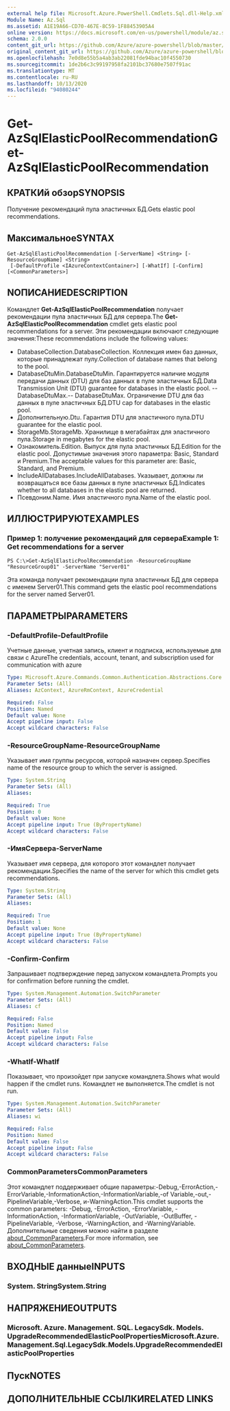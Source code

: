 ```yaml
---
external help file: Microsoft.Azure.PowerShell.Cmdlets.Sql.dll-Help.xml
Module Name: Az.Sql
ms.assetid: A1E19A66-CD70-467E-8C59-1F88453905A4
online version: https://docs.microsoft.com/en-us/powershell/module/az.sql/get-azsqlelasticpoolrecommendation
schema: 2.0.0
content_git_url: https://github.com/Azure/azure-powershell/blob/master/src/Sql/Sql/help/Get-AzSqlElasticPoolRecommendation.md
original_content_git_url: https://github.com/Azure/azure-powershell/blob/master/src/Sql/Sql/help/Get-AzSqlElasticPoolRecommendation.md
ms.openlocfilehash: 7e0d8e55b5a4ab3ab22081fde94bac10f4550730
ms.sourcegitcommit: 1de2b6c3c99197958fa2101bc37680e7507f91ac
ms.translationtype: MT
ms.contentlocale: ru-RU
ms.lasthandoff: 10/13/2020
ms.locfileid: "94080244"
---
```

# <span data-ttu-id="0e98c-101">Get-AzSqlElasticPoolRecommendation</span><span class="sxs-lookup"><span data-stu-id="0e98c-101">Get-AzSqlElasticPoolRecommendation</span></span>

## <span data-ttu-id="0e98c-102">КРАТКИй обзор</span><span class="sxs-lookup"><span data-stu-id="0e98c-102">SYNOPSIS</span></span>
<span data-ttu-id="0e98c-103">Получение рекомендаций пула эластичных БД.</span><span class="sxs-lookup"><span data-stu-id="0e98c-103">Gets elastic pool recommendations.</span></span>

## <span data-ttu-id="0e98c-104">Максимальное</span><span class="sxs-lookup"><span data-stu-id="0e98c-104">SYNTAX</span></span>

```
Get-AzSqlElasticPoolRecommendation [-ServerName] <String> [-ResourceGroupName] <String>
 [-DefaultProfile <IAzureContextContainer>] [-WhatIf] [-Confirm] [<CommonParameters>]
```

## <span data-ttu-id="0e98c-105">NОПИСАНИЕ</span><span class="sxs-lookup"><span data-stu-id="0e98c-105">DESCRIPTION</span></span>
<span data-ttu-id="0e98c-106">Командлет **Get-AzSqlElasticPoolRecommendation** получает рекомендации пула эластичных БД для сервера.</span><span class="sxs-lookup"><span data-stu-id="0e98c-106">The **Get-AzSqlElasticPoolRecommendation** cmdlet gets elastic pool recommendations for a server.</span></span>
<span data-ttu-id="0e98c-107">Эти рекомендации включают следующие значения:</span><span class="sxs-lookup"><span data-stu-id="0e98c-107">These recommendations include the following values:</span></span>
- <span data-ttu-id="0e98c-108">DatabaseCollection.</span><span class="sxs-lookup"><span data-stu-id="0e98c-108">DatabaseCollection.</span></span> <span data-ttu-id="0e98c-109">Коллекция имен баз данных, которые принадлежат пулу.</span><span class="sxs-lookup"><span data-stu-id="0e98c-109">Collection of database names that belong to the pool.</span></span> 
- <span data-ttu-id="0e98c-110">DatabaseDtuMin.</span><span class="sxs-lookup"><span data-stu-id="0e98c-110">DatabaseDtuMin.</span></span> <span data-ttu-id="0e98c-111">Гарантируется наличие модуля передачи данных (DTU) для баз данных в пуле эластичных БД.</span><span class="sxs-lookup"><span data-stu-id="0e98c-111">Data Transmission Unit (DTU) guarantee for databases in the elastic pool.</span></span> 
 <span data-ttu-id="0e98c-112">-- DatabaseDtuMax.</span><span class="sxs-lookup"><span data-stu-id="0e98c-112">-- DatabaseDtuMax.</span></span> <span data-ttu-id="0e98c-113">Ограничение DTU для баз данных в пуле эластичных БД.</span><span class="sxs-lookup"><span data-stu-id="0e98c-113">DTU cap for databases in the elastic pool.</span></span> 
- <span data-ttu-id="0e98c-114">Дополнительную.</span><span class="sxs-lookup"><span data-stu-id="0e98c-114">Dtu.</span></span> <span data-ttu-id="0e98c-115">Гарантия DTU для эластичного пула.</span><span class="sxs-lookup"><span data-stu-id="0e98c-115">DTU guarantee for the elastic pool.</span></span> 
- <span data-ttu-id="0e98c-116">StorageMb.</span><span class="sxs-lookup"><span data-stu-id="0e98c-116">StorageMb.</span></span> <span data-ttu-id="0e98c-117">Хранилище в мегабайтах для эластичного пула.</span><span class="sxs-lookup"><span data-stu-id="0e98c-117">Storage in megabytes for the elastic pool.</span></span> 
- <span data-ttu-id="0e98c-118">Ознакомитель.</span><span class="sxs-lookup"><span data-stu-id="0e98c-118">Edition.</span></span> <span data-ttu-id="0e98c-119">Выпуск для пула эластичных БД.</span><span class="sxs-lookup"><span data-stu-id="0e98c-119">Edition for the elastic pool.</span></span> <span data-ttu-id="0e98c-120">Допустимые значения этого параметра: Basic, Standard и Premium.</span><span class="sxs-lookup"><span data-stu-id="0e98c-120">The acceptable values for this parameter are: Basic, Standard, and Premium.</span></span> 
- <span data-ttu-id="0e98c-121">IncludeAllDatabases.</span><span class="sxs-lookup"><span data-stu-id="0e98c-121">IncludeAllDatabases.</span></span> <span data-ttu-id="0e98c-122">Указывает, должны ли возвращаться все базы данных в пуле эластичных БД.</span><span class="sxs-lookup"><span data-stu-id="0e98c-122">Indicates whether to all databases in the elastic pool are returned.</span></span> 
- <span data-ttu-id="0e98c-123">Псевдоним.</span><span class="sxs-lookup"><span data-stu-id="0e98c-123">Name.</span></span> <span data-ttu-id="0e98c-124">Имя эластичного пула.</span><span class="sxs-lookup"><span data-stu-id="0e98c-124">Name of the elastic pool.</span></span>

## <span data-ttu-id="0e98c-125">ИЛЛЮСТРИРУЮТ</span><span class="sxs-lookup"><span data-stu-id="0e98c-125">EXAMPLES</span></span>

### <span data-ttu-id="0e98c-126">Пример 1: получение рекомендаций для сервера</span><span class="sxs-lookup"><span data-stu-id="0e98c-126">Example 1: Get recommendations for a server</span></span>
```
PS C:\>Get-AzSqlElasticPoolRecommendation -ResourceGroupName "ResourceGroup01" -ServerName "Server01"
```

<span data-ttu-id="0e98c-127">Эта команда получает рекомендации пула эластичных БД для сервера с именем Server01.</span><span class="sxs-lookup"><span data-stu-id="0e98c-127">This command gets the elastic pool recommendations for the server named Server01.</span></span>

## <span data-ttu-id="0e98c-128">ПАРАМЕТРЫ</span><span class="sxs-lookup"><span data-stu-id="0e98c-128">PARAMETERS</span></span>

### <span data-ttu-id="0e98c-129">-DefaultProfile</span><span class="sxs-lookup"><span data-stu-id="0e98c-129">-DefaultProfile</span></span>
<span data-ttu-id="0e98c-130">Учетные данные, учетная запись, клиент и подписка, используемые для связи с Azure</span><span class="sxs-lookup"><span data-stu-id="0e98c-130">The credentials, account, tenant, and subscription used for communication with azure</span></span>

```yaml
Type: Microsoft.Azure.Commands.Common.Authentication.Abstractions.Core.IAzureContextContainer
Parameter Sets: (All)
Aliases: AzContext, AzureRmContext, AzureCredential

Required: False
Position: Named
Default value: None
Accept pipeline input: False
Accept wildcard characters: False
```

### <span data-ttu-id="0e98c-131">-ResourceGroupName</span><span class="sxs-lookup"><span data-stu-id="0e98c-131">-ResourceGroupName</span></span>
<span data-ttu-id="0e98c-132">Указывает имя группы ресурсов, которой назначен сервер.</span><span class="sxs-lookup"><span data-stu-id="0e98c-132">Specifies name of the resource group to which the server is assigned.</span></span>

```yaml
Type: System.String
Parameter Sets: (All)
Aliases:

Required: True
Position: 0
Default value: None
Accept pipeline input: True (ByPropertyName)
Accept wildcard characters: False
```

### <span data-ttu-id="0e98c-133">-ИмяСервера</span><span class="sxs-lookup"><span data-stu-id="0e98c-133">-ServerName</span></span>
<span data-ttu-id="0e98c-134">Указывает имя сервера, для которого этот командлет получает рекомендации.</span><span class="sxs-lookup"><span data-stu-id="0e98c-134">Specifies the name of the server for which this cmdlet gets recommendations.</span></span>

```yaml
Type: System.String
Parameter Sets: (All)
Aliases:

Required: True
Position: 1
Default value: None
Accept pipeline input: True (ByPropertyName)
Accept wildcard characters: False
```

### <span data-ttu-id="0e98c-135">-Confirm</span><span class="sxs-lookup"><span data-stu-id="0e98c-135">-Confirm</span></span>
<span data-ttu-id="0e98c-136">Запрашивает подтверждение перед запуском командлета.</span><span class="sxs-lookup"><span data-stu-id="0e98c-136">Prompts you for confirmation before running the cmdlet.</span></span>

```yaml
Type: System.Management.Automation.SwitchParameter
Parameter Sets: (All)
Aliases: cf

Required: False
Position: Named
Default value: False
Accept pipeline input: False
Accept wildcard characters: False
```

### <span data-ttu-id="0e98c-137">-WhatIf</span><span class="sxs-lookup"><span data-stu-id="0e98c-137">-WhatIf</span></span>
<span data-ttu-id="0e98c-138">Показывает, что произойдет при запуске командлета.</span><span class="sxs-lookup"><span data-stu-id="0e98c-138">Shows what would happen if the cmdlet runs.</span></span>
<span data-ttu-id="0e98c-139">Командлет не выполняется.</span><span class="sxs-lookup"><span data-stu-id="0e98c-139">The cmdlet is not run.</span></span>

```yaml
Type: System.Management.Automation.SwitchParameter
Parameter Sets: (All)
Aliases: wi

Required: False
Position: Named
Default value: False
Accept pipeline input: False
Accept wildcard characters: False
```

### <span data-ttu-id="0e98c-140">CommonParameters</span><span class="sxs-lookup"><span data-stu-id="0e98c-140">CommonParameters</span></span>
<span data-ttu-id="0e98c-141">Этот командлет поддерживает общие параметры:-Debug,-ErrorAction,-ErrorVariable,-InformationAction,-InformationVariable,-of Variable,-out,-PipelineVariable,-Verbose, и-WarningAction.</span><span class="sxs-lookup"><span data-stu-id="0e98c-141">This cmdlet supports the common parameters: -Debug, -ErrorAction, -ErrorVariable, -InformationAction, -InformationVariable, -OutVariable, -OutBuffer, -PipelineVariable, -Verbose, -WarningAction, and -WarningVariable.</span></span> <span data-ttu-id="0e98c-142">Дополнительные сведения можно найти в разделе [about_CommonParameters](http://go.microsoft.com/fwlink/?LinkID=113216).</span><span class="sxs-lookup"><span data-stu-id="0e98c-142">For more information, see [about_CommonParameters](http://go.microsoft.com/fwlink/?LinkID=113216).</span></span>

## <span data-ttu-id="0e98c-143">ВХОДНЫЕ данные</span><span class="sxs-lookup"><span data-stu-id="0e98c-143">INPUTS</span></span>

### <span data-ttu-id="0e98c-144">System. String</span><span class="sxs-lookup"><span data-stu-id="0e98c-144">System.String</span></span>

## <span data-ttu-id="0e98c-145">НАПРЯЖЕНИЕ</span><span class="sxs-lookup"><span data-stu-id="0e98c-145">OUTPUTS</span></span>

### <span data-ttu-id="0e98c-146">Microsoft. Azure. Management. SQL. LegacySdk. Models. UpgradeRecommendedElasticPoolProperties</span><span class="sxs-lookup"><span data-stu-id="0e98c-146">Microsoft.Azure.Management.Sql.LegacySdk.Models.UpgradeRecommendedElasticPoolProperties</span></span>

## <span data-ttu-id="0e98c-147">Пуск</span><span class="sxs-lookup"><span data-stu-id="0e98c-147">NOTES</span></span>

## <span data-ttu-id="0e98c-148">ДОПОЛНИТЕЛЬНЫЕ ССЫЛКИ</span><span class="sxs-lookup"><span data-stu-id="0e98c-148">RELATED LINKS</span></span>
